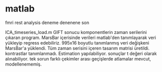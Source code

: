 # matlab
fmri rest analysis
deneme
denenene
son

ICA_timeseries_load.m
	GIFT sonucu komponentlerin zaman serilerini çıkaran program.
MarsBar içerisinde verileri matlab'den tanımlayarak veri yükleyip regress edebiliriz.
	995x16 boyutlu tanımlanmış veri değişkeni MarsBar'a yüklendi. Tüm zaman serisini içeren tasarım matrisi üretildi.
	kontrastlar tanımlanmadı. Estimation yapılabiliyor. sonuçlar t değeri olarak alınabiliyor.
	tek sorun farklı çekimler arası geçişlerde atlamalar mevcut, modellenememiş. 
